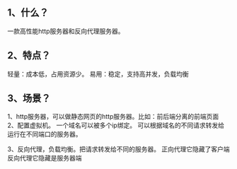 ## 1、什么？
一款高性能http服务器和反向代理服务器。

## 2、特点？
轻量：成本低，占用资源少。
易用：稳定，支持高并发，负载均衡

## 3、场景？
1、http服务器，可以做静态网页的http服务器。比如：前后端分离的前端页面
2、配置虚拟机。
	  一个域名可以被多个ip绑定。
	  可以根据域名的不同请求转发给运行在不同端口的服务器。
	  
3、反向代理，负载均衡。把请求转发给不同的服务器。
     正向代理它隐藏了客户端
     反向代理它隐藏是服务器端